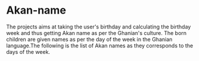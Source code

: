 # Akan-name
The projects aims at taking the user's birthday and calculating the birthday week and thus getting  Akan name as per the Ghanian's culture. The born children are given names as per  the  day of the week in the Ghanian language.The following is the list of Akan names as they corresponds to the days of the week.
